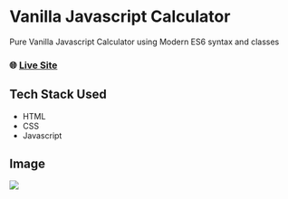 # Vanilla Javascript Calculator

Pure Vanilla Javascript Calculator using Modern ES6 syntax and classes

### **🌐 [Live Site](https://abhish7k.github.io/Vanilla-Javascript-Calculator/)**

## Tech Stack Used

- HTML
- CSS
- Javascript

## Image 

<img src="https://i.imgur.com/R8Mu1Ry.jpg">
